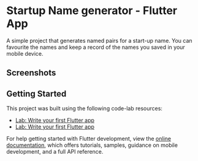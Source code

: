# Startup Name generator - Flutter App

A simple project that generates named pairs for a start-up name. You can favourite the names and keep a record of the names you saved in your mobile device.

## Screenshots


## Getting Started

This project was built using the following code-lab resources:

- [Lab: Write your first Flutter app](https://docs.flutter.dev/get-started/codelab)
- [Lab: Write your first Flutter app](https://codelabs.developers.google.com/codelabs/first-flutter-app-pt2#0)

For help getting started with Flutter development, view the
[online documentation](https://docs.flutter.dev/), which offers tutorials,
samples, guidance on mobile development, and a full API reference.
